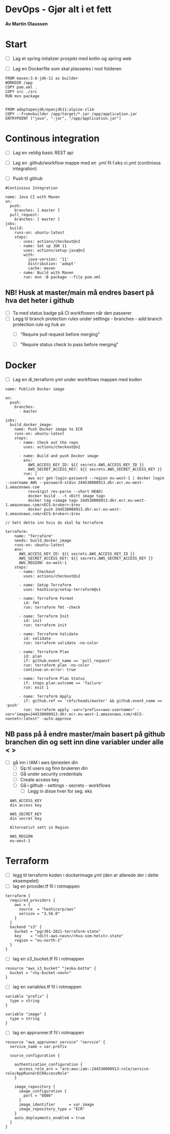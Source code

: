 # DevOps - Gjør alt i et fett 
#### Av Martin Olaussen



# Start 
* [ ] Lag et spring initalizer prosjekt med kotlin og spring web 
* [ ] Lag en Dockerfile som skal plasseres i root folderen 


````
FROM maven:3.6-jdk-11 as builder
WORKDIR /app
COPY pom.xml .
COPY src ./src
RUN mvn package


FROM adoptopenjdk/openjdk11:alpine-slim
COPY --from=builder /app/target/*.jar /app/application.jar
ENTRYPOINT ["java", "-jar", "/app/application.jar"]
````


# Continous integration
* [ ] Lag en veldig basic REST api
* [ ] Lag en .github/workflow mappe med en .yml fil f.eks ci.yml (continious integration)
* [ ] Push til github


````
#Continious Integration

name: Java CI with Maven
on:
  push:
    branches: [ master ]
  pull_request:
    branches: [ master ]
jobs:
  build:
    runs-on: ubuntu-latest
    steps:
      - uses: actions/checkout@v2
      - name: Set up JDK 11
        uses: actions/setup-java@v2
        with:
          java-version: '11'
          distribution: 'adopt'
          cache: maven
      - name: Build with Maven
        run: mvn -B package --file pom.xml
````

## NB! Husk at master/main må endres basert på hva det heter i github

* [ ] Ta med status badge på CI workflowen når den passerer
* [ ] Legg til branch protection rules under settings - branches - add branch protection rule og huk av 
  * [ ] "Require pull request before merging" 
  * [ ] "Require status check to pass before merging"


# Docker 

* [ ] Lag en di_terraform.yml under workflows mappen med koden
````
name: Publish Docker image

on:
  push:
    branches:
      - master

jobs:
  build_docker_image:
    name: Push Docker image to ECR
    runs-on: ubuntu-latest
    steps:
      - name: Check out the repo
        uses: actions/checkout@v2

      - name: Build and push Docker image
        env:
          AWS_ACCESS_KEY_ID: ${{ secrets.AWS_ACCESS_KEY_ID }}
          AWS_SECRET_ACCESS_KEY: ${{ secrets.AWS_SECRET_ACCESS_KEY }}
        run: |
          aws ecr get-login-password --region eu-west-1 | docker login --username AWS --password-stdin 244530008913.dkr.ecr.eu-west-1.amazonaws.com
          rev=$(git rev-parse --short HEAD)
          docker build . -t <Ditt image tag>
          docker tag <image tag> 244530008913.dkr.ecr.eu-west-1.amazonaws.com/<ECS-bruker>:$rev
          docker push 244530008913.dkr.ecr.eu-west-1.amazonaws.com/<ECS-bruker>:$rev

// Sett dette inn hvis du skal ha terraform

terraform:
    name: "Terraform"
    needs: build_docker_image
    runs-on: ubuntu-latest
    env:
      AWS_ACCESS_KEY_ID: ${{ secrets.AWS_ACCESS_KEY_ID }}
      AWS_SECRET_ACCESS_KEY: ${{ secrets.AWS_SECRET_ACCESS_KEY }}
      AWS_REGION: eu-west-1
    steps:
      - name: Checkout
        uses: actions/checkout@v2

      - name: Setup Terraform
        uses: hashicorp/setup-terraform@v1

      - name: Terraform Format
        id: fmt
        run: terraform fmt -check

      - name: Terraform Init
        id: init
        run: terraform init

      - name: Terraform Validate
        id: validate
        run: terraform validate -no-color

      - name: Terraform Plan
        id: plan
        if: github.event_name == 'pull_request'
        run: terraform plan -no-color
        continue-on-error: true

      - name: Terraform Plan Status
        if: steps.plan.outcome == 'failure'
        run: exit 1

      - name: Terraform Apply
        if: github.ref == 'refs/heads/master' && github.event_name == 'push'
        run: terraform apply -var="prefix=<aws-username>" -var="image=244530008913.dkr.ecr.eu-west-1.amazonaws.com/<ECS-navnet>:latest" -auto-approve

````

## NB pass på å endre master/main basert på github branchen din og sett inn dine variabler under alle < >


* [ ] gå inn i IAM i aws tjenesten din
  * [ ] Gp til users og finn brukeren din 
  * [ ] Gå under security credentials
  * [ ] Create access key
  * [ ] Gå i github - settings - secrets - workflows
    * [ ] Legg in disse hver for seg. eks
```
  AWS_ACCESS_KEY
  din access key

  AWS_SECRET_KEY
  din secret key

  Alternativt sett in Region

  AWS_REGION 
  eu-west-1
```

# Terraform
 * [ ] legg til terraform koden i dockerimage.yml (den er allerede der i dette eksempelet)
 * [ ] lag en provider.tf fil i rotmappen 
```
terraform {
  required_providers {
    aws = {
      source  = "hashicorp/aws"
      version = "3.56.0"
    }
  }
  backend "s3" {
    bucket = "pgr301-2021-terraform-state"
    key    = "<ditt-aws-navn>/<hva-som-helst>.state"
    region = "eu-north-1"
  }
}
```

* [ ] lag en s3_bucket.tf fil i rotmappen

```
resource "aws_s3_bucket" "jenka-botte" {
  bucket = "<ny-bucket-navn>"
}
```

* [ ] lag en variables.tf fil i rotmappen


```
variable "prefix" {
  type = string
}

variable "image" {
  type = string
}
```

* [ ] lag en apprunner.tf fil i rotmappen
```
resource "aws_apprunner_service" "service" {
  service_name = var.prefix

  source_configuration {

    authentication_configuration {
      access_role_arn = "arn:aws:iam::244530008913:role/service-role/AppRunnerECRAccessRole"
    }

    image_repository {
      image_configuration {
        port = "8080"
      }
      image_identifier      = var.image
      image_repository_type = "ECR"
    }
    auto_deployments_enabled = true
  }
}
```

